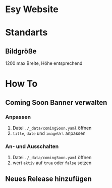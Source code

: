 # Esy Website

# Standarts
## Bildgröße
1200 max Breite, Höhe entsprechend

# How To
## Coming Soon Banner verwalten
### Anpassen
 1. Datei `./_data/comingSoon.yaml` öffnen
 3. `title`, `date` und `imageUrl` anpassen
### An- und Ausschalten
 1. Datei `./_data/comingSoon.yaml` öffnen
 2. wert `aktiv` auf `true` oder `false` setzen 
## Neues Release hinzufügen



